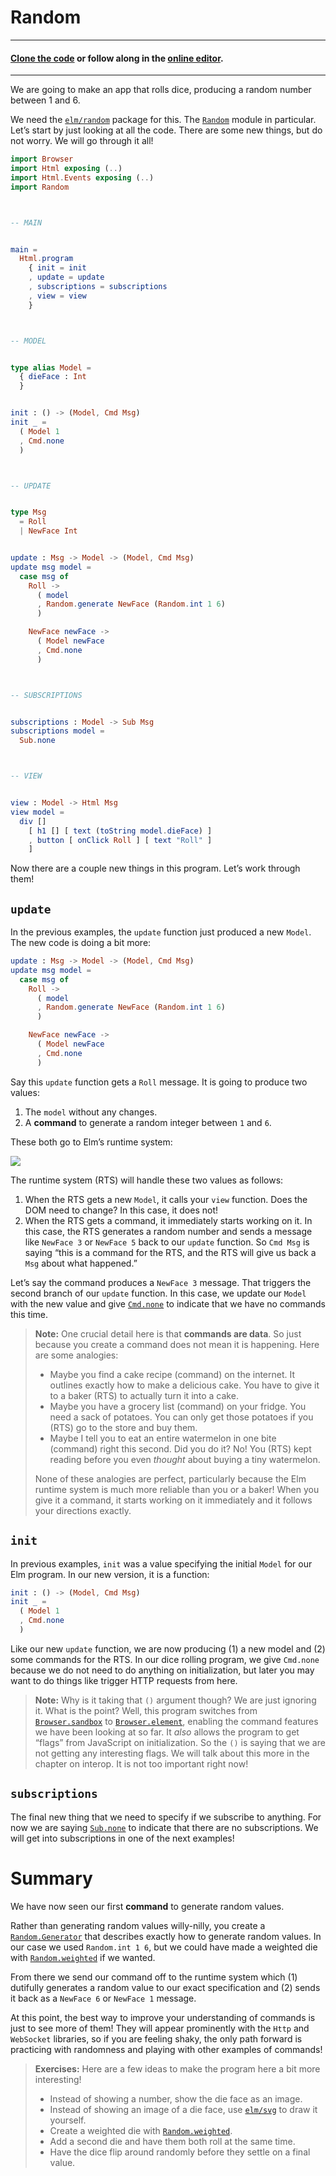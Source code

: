 # Random

---
#### [Clone the code](https://github.com/evancz/elm-architecture-tutorial/) or follow along in the [online editor](https://elm-lang.org/examples/random).
---

We are going to make an app that rolls dice, producing a random number between 1 and 6.

We need the [`elm/random`][readme] package for this. The [`Random`][random] module in particular. Let&rsquo;s start by just looking at all the code. There are some new things, but do not worry. We will go through it all!

[readme]: https://package.elm-lang.org/packages/elm/random/latest
[random]: https://package.elm-lang.org/packages/elm/random/latest/Random

```elm
import Browser
import Html exposing (..)
import Html.Events exposing (..)
import Random



-- MAIN


main =
  Html.program
    { init = init
    , update = update
    , subscriptions = subscriptions
    , view = view
    }



-- MODEL


type alias Model =
  { dieFace : Int
  }


init : () -> (Model, Cmd Msg)
init _ =
  ( Model 1
  , Cmd.none
  )



-- UPDATE


type Msg
  = Roll
  | NewFace Int


update : Msg -> Model -> (Model, Cmd Msg)
update msg model =
  case msg of
    Roll ->
      ( model
      , Random.generate NewFace (Random.int 1 6)
      )

    NewFace newFace ->
      ( Model newFace
      , Cmd.none
      )



-- SUBSCRIPTIONS


subscriptions : Model -> Sub Msg
subscriptions model =
  Sub.none



-- VIEW


view : Model -> Html Msg
view model =
  div []
    [ h1 [] [ text (toString model.dieFace) ]
    , button [ onClick Roll ] [ text "Roll" ]
    ]
```

Now there are a couple new things in this program. Let&rsquo;s work through them!


## `update`

In the previous examples, the `update` function just produced a new `Model`. The new code is doing a bit more:

```elm
update : Msg -> Model -> (Model, Cmd Msg)
update msg model =
  case msg of
    Roll ->
      ( model
      , Random.generate NewFace (Random.int 1 6)
      )

    NewFace newFace ->
      ( Model newFace
      , Cmd.none
      )
```

Say this `update` function gets a `Roll` message. It is going to produce two values:

1. The `model` without any changes.
2. A **command** to generate a random integer between `1` and `6`.

These both go to Elm&rsquo;s runtime system:

![](diagrams/element.svg)

The runtime system (RTS) will handle these two values as follows:

1. When the RTS gets a new `Model`, it calls your `view` function. Does the DOM need to change? In this case, it does not!
2. When the RTS gets a command, it immediately starts working on it. In this case, the RTS generates a random number and sends a message like `NewFace 3` or `NewFace 5` back to our `update` function. So `Cmd Msg` is saying &ldquo;this is a command for the RTS, and the RTS will give us back a `Msg` about what happened.&rdquo;

Let&rsquo;s say the command produces a `NewFace 3` message. That triggers the second branch of our `update` function. In this case, we update our `Model` with the new value and give [`Cmd.none`](https://package.elm-lang.org/packages/elm/core/latest/Platform-Cmd#none) to indicate that we have no commands this time.

> **Note:** One crucial detail here is that **commands are data**. So just because you create a command does not mean it is happening. Here are some analogies:
>
> - Maybe you find a cake recipe (command) on the internet. It outlines exactly how to make a delicious cake. You have to give it to a baker (RTS) to actually turn it into a cake.
> - Maybe you have a grocery list (command) on your fridge. You need a sack of potatoes. You can only get those potatoes if you (RTS) go to the store and buy them.
> - Maybe I tell you to eat an entire watermelon in one bite (command) right this second. Did you do it? No! You (RTS) kept reading before you even *thought* about buying a tiny watermelon.
>
> None of these analogies are perfect, particularly because the Elm runtime system is much more reliable than you or a baker! When you give it a command, it starts working on it immediately and it follows your directions exactly.


## `init`

In previous examples, `init` was a value specifying the initial `Model` for our Elm program. In our new version, it is a function:

```elm
init : () -> (Model, Cmd Msg)
init _ =
  ( Model 1
  , Cmd.none
  )
```

Like our new `update` function, we are now producing (1) a new model and (2) some commands for the RTS. In our dice rolling program, we give `Cmd.none` because we do not need to do anything on initialization, but later you may want to do things like trigger HTTP requests from here.

> **Note:** Why is it taking that `()` argument though? We are just ignoring it. What is the point? Well, this program switches from [`Browser.sandbox`][sandbox] to [`Browser.element`][element], enabling the command features we have been looking at so far. It _also_ allows the program to get &ldquo;flags&rdquo; from JavaScript on initialization. So the `()` is saying that we are not getting any interesting flags. We will talk about this more in the chapter on interop. It is not too important right now!

[sandbox]: https://package.elm-lang.org/packages/elm/browser/latest/Browser#sandbox
[element]: https://package.elm-lang.org/packages/elm/browser/latest/Browser#element


## `subscriptions`

The final new thing that we need to specify if we subscribe to anything. For now we are saying [`Sub.none`](https://package.elm-lang.org/packages/elm/core/latest/Platform-Sub#none) to indicate that there are no subscriptions. We will get into subscriptions in one of the next examples!


# Summary

We have now seen our first **command** to generate random values.

Rather than generating random values willy-nilly, you create a [`Random.Generator`][generator] that describes exactly how to generate random values. In our case we used `Random.int 1 6`, but we could have made a weighted die with [`Random.weighted`][weighted] if we wanted.

From there we send our command off to the runtime system which (1) dutifully generates a random value to our exact specification and (2) sends it back as a `NewFace 6` or `NewFace 1` message.

At this point, the best way to improve your understanding of commands is just to see more of them! They will appear prominently with the `Http` and `WebSocket` libraries, so if you are feeling shaky, the only path forward is practicing with randomness and playing with other examples of commands!

[generator]: https://package.elm-lang.org/packages/elm/random/latest/Random#Generator
[weighted]: https://package.elm-lang.org/packages/elm/random/latest/Random#weighted


> **Exercises:** Here are a few ideas to make the program here a bit more interesting!
>
>   - Instead of showing a number, show the die face as an image.
>   - Instead of showing an image of a die face, use [`elm/svg`][svg] to draw it yourself.
>   - Create a weighted die with [`Random.weighted`][weighted].
>   - Add a second die and have them both roll at the same time.
>   - Have the dice flip around randomly before they settle on a final value.

[svg]: https://package.elm-lang.org/packages/elm/svg/latest/

